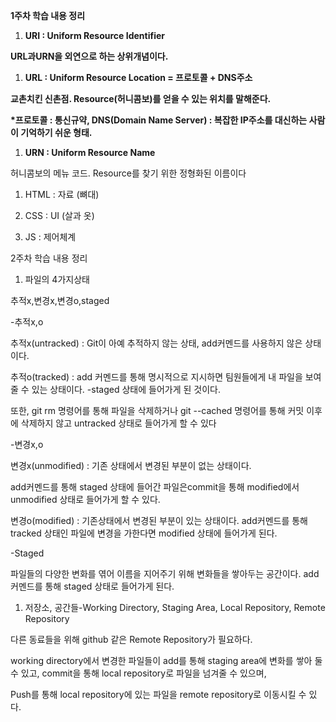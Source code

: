 ﻿**1주차 학습 내용 정리**


1. **URI : Uniform Resource Identifier**

**URL과URN을 외연으로 하는 상위개념이다.**

1. **URL : Uniform Resource Location = 프로토콜 + DNS주소** 

**교촌치킨 신촌점. Resource(허니콤보)를 얻을 수 있는 위치를 말해준다.**

**\*프로토콜 : 통신규약, DNS(Domain Name Server) : 복잡한 IP주소를 대신하는 사람이 기억하기 쉬운 형태.**

1. **URN : Uniform Resource Name**

허니콤보의 메뉴 코드. Resource를 찾기 위한 정형화된 이름이다

1. HTML : 자료 (뼈대)

1. CSS : UI (살과 옷)




1. JS : 제어체계







2주차 학습 내용 정리

1. 파일의 4가지상태

추적x,변경x,변경o,staged

-추적x,o 

추적x(untracked) : Git이 아예 추적하지 않는 상태, add커멘드를 사용하지 않은 상태이다.

추적o(tracked) : add 커멘드를 통해 명시적으로 지시하면 팀원들에게 내 파일을 보여줄 수 있는 상태이다. -staged 상태에 들어가게 된 것이다.

또한, git rm 명령어를 통해 파일을 삭제하거나 git --cached 명령어를 통해 커밋 이후에 삭제하지 않고 untracked 상태로 들어가게 할 수 있다 

-변경x,o

변경x(unmodified) : 기존 상태에서 변경된 부분이 없는 상태이다.

add커멘드를 통해 staged 상태에 들어간 파일은commit을 통해 modified에서 unmodified 상태로 들어가게 할 수 있다.

변경o(modified) : 기존상태에서 변경된 부분이 있는 상태이다. add커멘드를 통해 tracked 상태인 파일에 변경을 가한다면 modified 상태에 들어가게 된다.

-Staged

파일들의 다양한 변화를 엮어 이름을 지어주기 위해 변화들을 쌓아두는 공간이다. add커멘드를 통해 staged 상태로 들어가게 된다.

1. 저장소, 공간들-Working Directory, Staging Area, Local Repository, Remote Repository

다른 동료들을 위해 github 같은 Remote Repository가 필요하다.

working directory에서 변경한 파일들이 add를 통해 staging area에 변화를 쌓아 둘 수 있고, commit을 통해 local repository로 파일을 넘겨줄 수 있으며, 

Push를 통해 local repository에 있는 파일을 remote repository로 이동시킬 수 있다.


